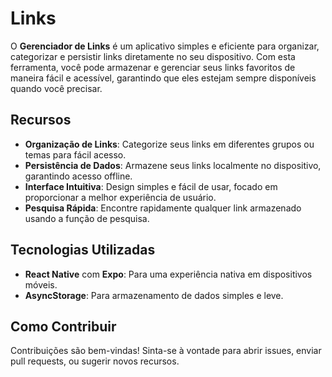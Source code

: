 # Links

O **Gerenciador de Links** é um aplicativo simples e eficiente para organizar, categorizar e persistir links diretamente no seu dispositivo. Com esta ferramenta, você pode armazenar e gerenciar seus links favoritos de maneira fácil e acessível, garantindo que eles estejam sempre disponíveis quando você precisar.

## Recursos

- **Organização de Links**: Categorize seus links em diferentes grupos ou temas para fácil acesso.
- **Persistência de Dados**: Armazene seus links localmente no dispositivo, garantindo acesso offline.
- **Interface Intuitiva**: Design simples e fácil de usar, focado em proporcionar a melhor experiência de usuário.
- **Pesquisa Rápida**: Encontre rapidamente qualquer link armazenado usando a função de pesquisa.

## Tecnologias Utilizadas

- **React Native** com **Expo**: Para uma experiência nativa em dispositivos móveis.
- **AsyncStorage**: Para armazenamento de dados simples e leve.

## Como Contribuir

Contribuições são bem-vindas! Sinta-se à vontade para abrir issues, enviar pull requests, ou sugerir novos recursos.
